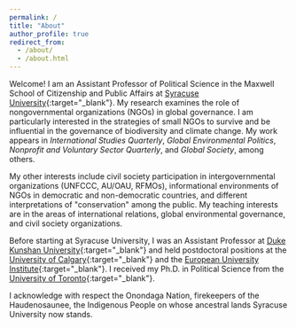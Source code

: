 ```yaml
---
permalink: /
title: "About"
author_profile: true
redirect_from:
  - /about/
  - /about.html
---
```


Welcome! I am an Assistant Professor of Political Science in the Maxwell School of Citizenship and Public Affairs at [Syracuse University](https://www.maxwell.syr.edu/academics/political-science-department){:target="_blank"}. My research examines the role of nongovernmental organizations (NGOs) in global governance. I am particularly interested in the strategies of small NGOs to survive and be influential in the governance of biodiversity and climate change. My work appears in *International Studies Quarterly*, *Global Environmental Politics*, *Nonprofit and Voluntary Sector Quarterly*, and *Global Society*, among others.

My other interests include civil society participation in intergovernmental organizations (UNFCCC, AU/OAU, RFMOs), informational environments of NGOs in democratic and non-democratic countries, and different interpretations of "conservation" among the public. My teaching interests are in the areas of international relations, global environmental governance, and civil society organizations.

Before starting at Syracuse University, I was an Assistant Professor at [Duke Kunshan University](https://www.dukekunshan.edu.cn/){:target="_blank"} and held postdoctoral positions at the [University of Calgary](https://www.policyschool.ca/){:target="_blank"} and the [European University Institute](https://www.eui.eu/en/academic-units/max-weber-programme-for-postdoctoral-studies){:target="_blank"}. I received my Ph.D. in Political Science from the [University of Toronto](https://politics.utoronto.ca/){:target="_blank"}.

I acknowledge with respect the Onondaga Nation, firekeepers of the Haudenosaunee, the Indigenous People on whose ancestral lands Syracuse University now stands.